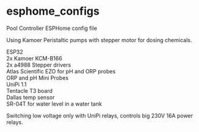 # esphome_configs

Pool Controller ESPHome config file

Using Kamoer Peristaltic pumps with stepper motor for dosing chemicals.

ESP32<br>
2x Kamoer KCM-B166<br>
2x a4988 Stepper drivers<br>
Atlas Scientific EZO for pH and ORP probes<br>
ORP and pH Mini Probes<br>
UniPi 1.1<br>
Tentacle T3 board<br>
Dallas temp sensor<br>
SR-04T for water level in a water tank<br>

Switching low voltage only with UniPi relays, controls big 230V 16A power relays.

